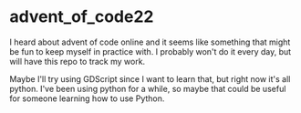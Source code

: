 # advent_of_code22
I heard about advent of code online and it seems like something that might be fun to keep myself in practice with. I probably won't do it every day, but will have this repo to track my work.

Maybe I'll try using GDScript since I want to learn that, but right now it's all python. I've been using python for a while, so maybe that could be useful for someone learning how to use Python.
